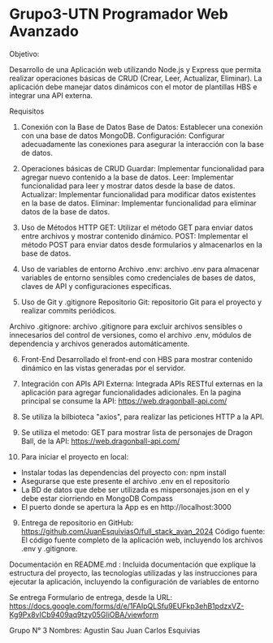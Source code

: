 # Grupo3-UTN Programador Web Avanzado 


Objetivo:

Desarrollo de una Aplicación web utilizando Node.js y Express que permita realizar operaciones básicas de CRUD (Crear, Leer, Actualizar, Eliminar). La aplicación debe manejar datos dinámicos con el motor de plantillas HBS e integrar una API externa.

Requisitos
1. Conexión con la Base de Datos
Base de Datos: Establecer una conexión con una base de datos MongoDB.
Configuración: Configurar adecuadamente las conexiones para asegurar la interacción con la base de datos.

2. Operaciones básicas de CRUD
Guardar: Implementar funcionalidad para agregar nuevo contenido a la base de datos.
Leer: Implementar funcionalidad para leer y mostrar datos desde la base de datos.
Actualizar: Implementar funcionalidad para modificar datos existentes en la base de datos.
Eliminar: Implementar funcionalidad para eliminar datos de la base de datos.

3. Uso de Métodos HTTP
GET: Utilizar el método GET para enviar datos entre archivos y mostrar contenido dinámico.
POST: Implementar el método POST para enviar datos desde formularios y almacenarlos en la base de datos.

4. Uso de variables de entorno
Archivo .env: archivo .env para almacenar variables de entorno sensibles como credenciales de bases de datos, claves de API y configuraciones específicas.

5. Uso de Git y .gitignore
Repositorio Git: repositorio Git para el proyecto y realizar commits periódicos.

Archivo .gitignore: archivo .gitignore para excluir archivos sensibles o innecesarios del control de versiones, como el archivo .env, módulos de dependencia y archivos generados automáticamente.

6. Front-End
Desarrollado el front-end con HBS para mostrar contenido dinámico en las vistas generadas por el servidor.

7. Integración con APIs
API Externa: Integrada APIs RESTful externas en la aplicación para agregar funcionalidades adicionales.
En la pagina principal se consume la API: https://web.dragonball-api.com/

8. Se utiliza la bilbioteca "axios", para realizar las peticiones HTTP a la API.

9. Se utiliza el metodo: GET para mostrar lista de personajes de Dragon Ball, de la API: https://web.dragonball-api.com/

8. Para iniciar el proyecto en local:
- Instalar todas las dependencias del proyecto con: npm install
- Asegurarse que este presente el archivo .env en el repositorio
- La BD de datos que debe ser utilizada es mispersonajes.json en el y debe estar ciorriendo en MongoDB Compass
- El puerto donde se apertura la App es en http://localhost:3000


9. Entrega de repositorio en GitHub: https://github.com/JuanEsquiviasO/full_stack_avan_2024
Código fuente: El código fuente completo de la aplicación web, incluyendo los archivos .env y .gitignore.

Documentación en README.md : Incluida documentación que explique la estructura del proyecto, las tecnologías utilizadas y las instrucciones para ejecutar la aplicación, incluyendo la configuración de variables de entorno

Se entrega Formulario de entrega, desde la URL: https://docs.google.com/forms/d/e/1FAIpQLSfu9EUFkp3ehB1pdzxVZ-Kg9Px8vICb9409aq9tzy05GIiOBA/viewform

Grupo N° 3 
Nombres: 
Agustin Sau
Juan Carlos Esquivias



